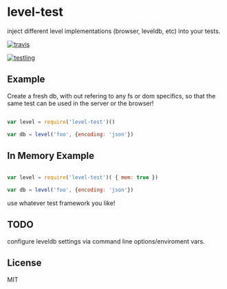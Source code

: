 # level-test

inject different level implementations (browser, leveldb, etc) into your tests.

[![travis](https://travis-ci.org/dominictarr/level-test.png?branch=master)
](https://travis-ci.org/dominictarr/level-test)

[![testling](http://ci.testling.com/dominictarr/level-test.png)
](http://ci.testling.com/dominictarr/level-test)


## Example

Create a fresh db, with out refering to any fs or dom specifics,
so that the same test can be used in the server or the browser!
``` js

var level = require('level-test')()

var db = level('foo', {encoding: 'json'}) 
```

## In Memory Example

``` js

var level = require('level-test')( { mem: true })

var db = level('foo', {encoding: 'json'}) 
```

use whatever test framework you like!

## TODO

configure leveldb settings via command line options/enviroment vars.


## License

MIT
